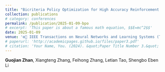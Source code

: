 ```yaml
---
title: "Bicriteria Policy Optimization for High Accuracy Reinforcement Learning"
collection: publications
# category: conferences
permalink: /publication/2025-01-09-bpo
# excerpt: 'This paper is about a famous math equation, $$E=mc^2$$'
date: 2025-01-09
venue: '⚙️🧠 IEEE Transactions on Neural Networks and Learning Systems (TNNLS) (Minor Revision)'
# paperurl: 'http://academicpages.github.io/files/paper3.pdf'
# citation: 'Your Name, You. (2024). &quot;Paper Title Number 3.&quot; <i>GitHub Journal of Bugs</i>. 1(3).'
---
```


**Guojian Zhan**, Xiangteng Zhang, Feihong Zhang, Letian Tao, Shengbo Eben Li